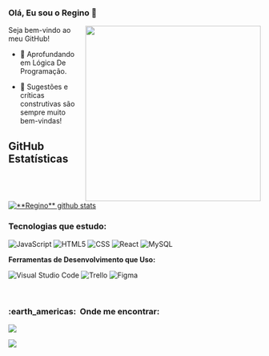 ### Olá, Eu sou o Regino 👋

<p align="left">
   
<img src="https://cdnb.artstation.com/p/assets/video_clips/images/024/538/805/large/pixel-jeff-thumb.jpg?1582740711" min-width="400px" max-width="350px" width="350px" align="right">
   
Seja bem-vindo ao meu GitHub!
 

   
 - 🌳 Aprofundando em Lógica De Programação.

 - 💬 Sugestões e críticas construtivas são sempre muito bem-vindas!
   
 </p>

## **GitHub Estatísticas**



<a href="https://github.com/Regino449">
 <img align="center" src="https://github-readme-stats.vercel.app/api?username=Regino449&show_icons=true&theme=dark&line_height=27" alt="**Regino** github stats"/>
</a>


<h3> Tecnologias que estudo: </h3> 

 ![JavaScript](https://img.shields.io/badge/-JavaScript-333333?style=flat&logo=javascript)
 ![HTML5](https://img.shields.io/badge/-HTML5-333333?style=flat&logo=HTML5)
 ![CSS](https://img.shields.io/badge/-CSS-333333?style=flat&logo=CSS3&logoColor=1572B6)
 ![React](https://img.shields.io/badge/-React-333333?style=flat&logo=react)
 ![MySQL](https://img.shields.io/badge/-MySQL-333333?style=flat&logo=mysql)
 

 


**Ferramentas de Desenvolvimento que Uso:**

  ![Visual Studio Code](https://img.shields.io/badge/-Visual%20Studio%20Code-333333?style=flat&logo=visual-studio-code&logoColor=007ACC)
  ![Trello](https://img.shields.io/badge/-Trello-333333?style=flat&logo=trello&logoColor=007ACC)
  ![Figma](https://img.shields.io/badge/-Figma-333333?style=flat&logo=figma&logoColor=007ACC)
  
<br/>




    
<h3 align="left"> 
   :earth_americas: &nbsp;Onde me encontrar: 
</h3> 

  <a href="https://www.instagram.com/kaneki_cg268/" target="_blank"><img src="https://img.shields.io/badge/-Instagram-%23E4405F?style=for-the-badge&logo=instagram&logoColor=white" target="_blank"></a>

<a href="https://discord.com/channels/@me" target="_blank"><img src="https://img.shields.io/badge/Discord-7289DA?style=for-the-badge&logo=discord&logoColor=white" target="_blank"></a> 

  



